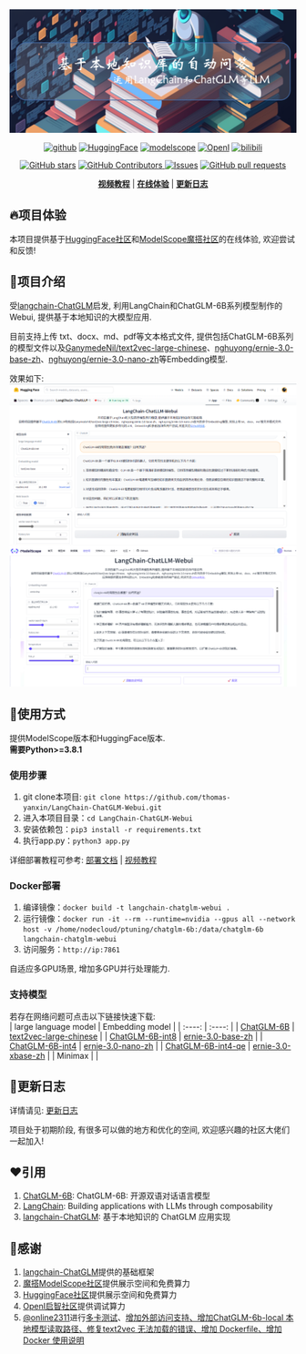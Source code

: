 <img src='./img/bg.jpg'>
 <p align="center">
  <a href="https://github.com/thomas-yanxin/LangChain-ChatGLM-Webui"><img src="https://img.shields.io/badge/GitHub-24292e" alt="github"></a>
  <a href="https://huggingface.co/spaces/thomas-yanxin/LangChain-ChatLLM"><img src="https://img.shields.io/badge/HuggingFace-yellow" alt="HuggingFace"></a>
  <a href="https://modelscope.cn/studios/AI-ModelScope/LangChain-ChatLLM/summary"><img src="https://img.shields.io/badge/ModelScope-blueviolet" alt="modelscope"></a>
  <a href="https://openi.pcl.ac.cn/Learning-Develop-Union/LangChain-ChatGLM-Webui"><img src="https://img.shields.io/badge/-OpenI-337AFF" alt="OpenI"></a>
   <a href="https://www.bilibili.com/video/BV1So4y1L7Hb/?share_source=copy_web&vd_source=8162f92b2a1a94035ca9e4e0f6e1860a"><img src="https://img.shields.io/badge/-bilibili-ff69b4" alt="bilibili"></a> 
</p> 
<p align="center">
<a href="https://github.com/thomas-yanxin/LangChain-ChatGLM-Webui/stargazers"><img alt="GitHub stars" src="https://img.shields.io/github/stars/thomas-yanxin/LangChain-ChatGLM-Webui?color=ccf" /></a>
<a href="https://github.com/thomas-yanxin/LangChain-ChatGLM-Webui/graphs/contributors">
<img alt="GitHub Contributors" src="https://img.shields.io/github/contributors/thomas-yanxin/LangChain-ChatGLM-Webui" />
</a>
<a href="https://github.com/thomas-yanxin/LangChain-ChatGLM-Webui/issues"><img alt="Issues" src="https://img.shields.io/github/issues/thomas-yanxin/LangChain-ChatGLM-Webui?color=0088ff" /></a>
<a href="https://github.com/thomas-yanxin/LangChain-ChatGLM-Webui/pulls"><img alt="GitHub pull requests" src="https://img.shields.io/github/issues-pr/thomas-yanxin/LangChain-ChatGLM-Webui?color=0088ff" /></a>
</p>
<p align="center">  
   <a href="https://www.bilibili.com/video/BV1No4y1b7eu/"><strong>视频教程</strong></a> | <a href="https://huggingface.co/spaces/thomas-yanxin/LangChain-ChatLLM"><strong>在线体验</strong></a> | <a href="https://github.com/thomas-yanxin/LangChain-ChatGLM-Webui/blob/master/docs/update_history.md"><strong>更新日志</strong></a> 

</p>

## 🔥项目体验

本项目提供基于[HuggingFace社区](https://huggingface.co/spaces/thomas-yanxin/LangChain-ChatLLM)和[ModelScope魔搭社区](https://modelscope.cn/studios/AI-ModelScope/LangChain-ChatLLM/summary)的在线体验, 欢迎尝试和反馈!  

## 👏项目介绍

受[langchain-ChatGLM](https://github.com/imClumsyPanda/langchain-ChatGLM)启发, 利用LangChain和ChatGLM-6B系列模型制作的Webui, 提供基于本地知识的大模型应用.

目前支持上传 txt、docx、md、pdf等文本格式文件, 提供包括ChatGLM-6B系列的模型文件以及[GanymedeNil/text2vec-large-chinese](https://huggingface.co/GanymedeNil/text2vec-large-chinese)、[nghuyong/ernie-3.0-base-zh](https://huggingface.co/nghuyong/ernie-3.0-base-zh)、[nghuyong/ernie-3.0-nano-zh](https://huggingface.co/nghuyong/ernie-3.0-nano-zh)等Embedding模型.

效果如下:
![](./img/demo_hf.jpg)
![](./img/demo_ms.jpg)

## 🚀使用方式

提供ModelScope版本和HuggingFace版本.  
**需要Python>=3.8.1**  

### 使用步骤

1. git clone本项目: `git clone https://github.com/thomas-yanxin/LangChain-ChatGLM-Webui.git`
2. 进入本项目目录：`cd LangChain-ChatGLM-Webui`
3. 安装依赖包：`pip3 install -r requirements.txt`
4. 执行app.py：`python3 app.py`

详细部署教程可参考: [部署文档](./docs/deploy.md) | [视频教程](https://www.bilibili.com/video/BV1No4y1b7eu/)

### Docker部署

1. 编译镜像：`docker build -t langchain-chatglm-webui . `
2. 运行镜像：`docker run -it --rm --runtime=nvidia --gpus all --network host -v /home/nodecloud/ptuning/chatglm-6b:/data/chatglm-6b langchain-chatglm-webui`
3. 访问服务：`http://ip:7861`

自适应多GPU场景, 增加多GPU并行处理能力.

### 支持模型

若存在网络问题可点击以下链接快速下载:   
| large language model | Embedding model |
| :----: | :----: |
| [ChatGLM-6B](https://s3.openi.org.cn/opendata/attachment/b/3/b33c55bb-8e7c-4e9d-90e5-c310dcc776d9?X-Amz-Algorithm=AWS4-HMAC-SHA256&X-Amz-Credential=1fa9e58b6899afd26dd3%2F20230416%2Fus-east-1%2Fs3%2Faws4_request&X-Amz-Date=20230416T025911Z&X-Amz-Expires=604800&X-Amz-SignedHeaders=host&response-content-disposition=attachment%3B%20filename%3D%22chatglm-6b.zip%22&X-Amz-Signature=89de83c6dae3702387d14078845b3728a6b09e5e84fc57dbe66c1566f43482a7) | [text2vec-large-chinese](https://s3.openi.org.cn/opendata/attachment/a/2/a2f0edca-1b7b-4dfc-b7c8-15730d33cc3e?X-Amz-Algorithm=AWS4-HMAC-SHA256&X-Amz-Credential=1fa9e58b6899afd26dd3%2F20230416%2Fus-east-1%2Fs3%2Faws4_request&X-Amz-Date=20230416T044328Z&X-Amz-Expires=604800&X-Amz-SignedHeaders=host&response-content-disposition=attachment%3B%20filename%3D%22text2vec-large-chinese.zip%22&X-Amz-Signature=7468efbc7700f652e61386fe0d04b4d36dbd6cb8ff46d4cfd17c0f37bbaf868e) |
| [ChatGLM-6B-int8](https://s3.openi.org.cn/opendata/attachment/3/a/3aad10d1-ac8e-48f8-ac5f-cea8b54cf41b?X-Amz-Algorithm=AWS4-HMAC-SHA256&X-Amz-Credential=1fa9e58b6899afd26dd3%2F20230416%2Fus-east-1%2Fs3%2Faws4_request&X-Amz-Date=20230416T032447Z&X-Amz-Expires=604800&X-Amz-SignedHeaders=host&response-content-disposition=attachment%3B%20filename%3D%22chatglm-6b-int8.zip%22&X-Amz-Signature=d58c08158ef8550719f934916fe4b6afe67220a9b84036f660e952c07b8b44f6) | [ernie-3.0-base-zh](https://s3.openi.org.cn/opendata/attachment/7/3/733fe6e4-2c29-46d8-93e8-6be16194a204?X-Amz-Algorithm=AWS4-HMAC-SHA256&X-Amz-Credential=1fa9e58b6899afd26dd3%2F20230416%2Fus-east-1%2Fs3%2Faws4_request&X-Amz-Date=20230416T044454Z&X-Amz-Expires=604800&X-Amz-SignedHeaders=host&response-content-disposition=attachment%3B%20filename%3D%22ernie-3.0-base-zh.zip%22&X-Amz-Signature=554428b51410671dfc5dd6c928cb3e1291b0235abf7e418894bd4d5ac218123e) |
| [ChatGLM-6B-int4](https://s3.openi.org.cn/opendata/attachment/b/2/b2c7f23f-6864-40da-9c81-2c0607cb1d02?X-Amz-Algorithm=AWS4-HMAC-SHA256&X-Amz-Credential=1fa9e58b6899afd26dd3%2F20230415%2Fus-east-1%2Fs3%2Faws4_request&X-Amz-Date=20230415T155352Z&X-Amz-Expires=604800&X-Amz-SignedHeaders=host&response-content-disposition=attachment%3B%20filename%3D%22chatglm-6b-int4.zip%22&X-Amz-Signature=0488bd8a55e0b52c846630d609e68d2fa05bd0f0b057059f4f94133a17fbd35b) | [ernie-3.0-nano-zh](https://s3.openi.org.cn/opendata/attachment/2/2/22833889-1683-422e-a44c-929bc379904c?X-Amz-Algorithm=AWS4-HMAC-SHA256&X-Amz-Credential=1fa9e58b6899afd26dd3%2F20230416%2Fus-east-1%2Fs3%2Faws4_request&X-Amz-Date=20230416T044402Z&X-Amz-Expires=604800&X-Amz-SignedHeaders=host&response-content-disposition=attachment%3B%20filename%3D%22ernie-3.0-nano-zh.zip%22&X-Amz-Signature=6599e60b224d0fc05d13dac7a3648f24c2cba0462f39220142cb91923cfdc3c5) |
| [ChatGLM-6B-int4-qe](https://s3.openi.org.cn/opendata/attachment/b/f/bf5131da-62e0-4b57-b52a-4135c273b4fc?X-Amz-Algorithm=AWS4-HMAC-SHA256&X-Amz-Credential=1fa9e58b6899afd26dd3%2F20230416%2Fus-east-1%2Fs3%2Faws4_request&X-Amz-Date=20230416T051728Z&X-Amz-Expires=604800&X-Amz-SignedHeaders=host&response-content-disposition=attachment%3B%20filename%3D%22chatglm-6b-int4-qe.zip%22&X-Amz-Signature=9a137b222f4e0b39c369966c1c1c1d02712728d06185e4e6501a4ae22566c3dc) | [ernie-3.0-xbase-zh](https://s3.openi.org.cn/opendata/attachment/c/5/c5f746c3-4c60-4fb7-8424-8f7e40f3cce8?X-Amz-Algorithm=AWS4-HMAC-SHA256&X-Amz-Credential=1fa9e58b6899afd26dd3%2F20230416%2Fus-east-1%2Fs3%2Faws4_request&X-Amz-Date=20230416T063343Z&X-Amz-Expires=604800&X-Amz-SignedHeaders=host&response-content-disposition=attachment%3B%20filename%3D%22ernie-3.0-xbase-zh.zip%22&X-Amz-Signature=f2e153cb75ea2dd520b03be88a2e50922c6ca8b86281ebb0b207a9a83254a016) | 
| Minimax | |

## 💪更新日志

详情请见: [更新日志](./docs/update_history.md)

项目处于初期阶段, 有很多可以做的地方和优化的空间, 欢迎感兴趣的社区大佬们一起加入!

## ❤️引用

1. [ChatGLM-6B](https://github.com/THUDM/ChatGLM-6B): ChatGLM-6B: 开源双语对话语言模型
2. [LangChain](https://github.com/hwchase17/langchain): Building applications with LLMs through composability
3. [langchain-ChatGLM](https://github.com/imClumsyPanda/langchain-ChatGLM): 基于本地知识的 ChatGLM 应用实现

## 🙇‍感谢

1. [langchain-ChatGLM](https://github.com/imClumsyPanda/langchain-ChatGLM)提供的基础框架
2. [魔搭ModelScope社区](https://modelscope.cn/home)提供展示空间和免费算力
3. [HuggingFace社区](https://huggingface.co/)提供展示空间和免费算力
4. [OpenI启智社区](https://openi.pcl.ac.cn/)提供调试算力
5. [@online2311](https://github.com/online2311)进行[多卡测试](https://github.com/thomas-yanxin/LangChain-ChatGLM-Webui/issues/4)、[增加外部访问支持、增加ChatGLM-6b-local 本地模型读取路径、修复text2vec 无法加载的错误、增加 Dockerfile、增加Docker 使用说明](https://github.com/thomas-yanxin/LangChain-ChatGLM-Webui/pull/6)
